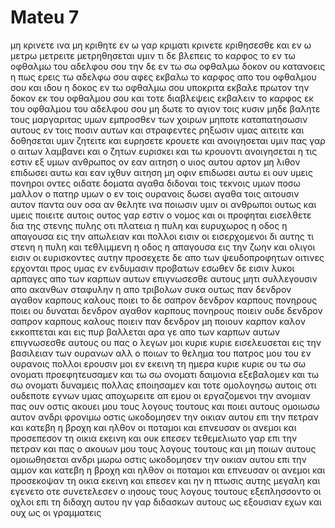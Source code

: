 # Mateu 7
μη κρινετε ινα μη κριθητε
εν ω γαρ κριματι κρινετε κριθησεσθε και εν ω μετρω μετρειτε μετρηθησεται υμιν
τι δε βλεπεις το καρφος το εν τω οφθαλμω του αδελφου σου την δε εν τω σω οφθαλμω δοκον ου κατανοεις
η πως ερεις τω αδελφω σου αφες εκβαλω το καρφος απο του οφθαλμου σου και ιδου η δοκος εν τω οφθαλμω σου
υποκριτα εκβαλε πρωτον την δοκον εκ του οφθαλμου σου και τοτε διαβλεψεις εκβαλειν το καρφος εκ του οφθαλμου του αδελφου σου
μη δωτε το αγιον τοις κυσιν μηδε βαλητε τους μαργαριτας υμων εμπροσθεν των χοιρων μηποτε καταπατησωσιν αυτους εν τοις ποσιν αυτων και στραφεντες ρηξωσιν υμας
αιτειτε και δοθησεται υμιν ζητειτε και ευρησετε κρουετε και ανοιγησεται υμιν 
πας γαρ ο αιτων λαμβανει και ο ζητων ευρισκει και τω κρουοντι ανοιγησεται
η τις εστιν εξ υμων ανθρωπος ον εαν αιτηση ο υιος αυτου αρτον μη λιθον επιδωσει αυτω
και εαν ιχθυν αιτηση μη οφιν επιδωσει αυτω
ει ουν υμεις πονηροι οντες οιδατε δοματα αγαθα διδοναι τοις τεκνοις υμων ποσω μαλλον ο πατηρ υμων ο εν τοις ουρανοις δωσει αγαθα τοις αιτουσιν αυτον 
παντα ουν οσα αν θελητε ινα ποιωσιν υμιν οι ανθρωποι ουτως και υμεις ποιειτε αυτοις ουτος γαρ εστιν ο νομος και οι προφηται
εισελθετε δια της στενης πυλης οτι πλατεια η πυλη και ευρυχωρος η οδος η απαγουσα εις την απωλειαν και πολλοι εισιν οι εισερχομενοι δι αυτης
τι στενη η πυλη και τεθλιμμενη η οδος η απαγουσα εις την ζωην και ολιγοι εισιν οι ευρισκοντες αυτην
προσεχετε δε απο των ψευδοπροφητων οιτινες ερχονται προς υμας εν ενδυμασιν προβατων εσωθεν δε εισιν λυκοι αρπαγες
απο των καρπων αυτων επιγνωσεσθε αυτους μητι συλλεγουσιν απο ακανθων σταφυλην η απο τριβολων συκα
ουτως παν δενδρον αγαθον καρπους καλους ποιει το δε σαπρον δενδρον καρπους πονηρους ποιει
ου δυναται δενδρον αγαθον καρπους πονηρους ποιειν ουδε δενδρον σαπρον καρπους καλους ποιειν
παν δενδρον μη ποιουν καρπον καλον εκκοπτεται και εις πυρ βαλλεται
αρα γε απο των καρπων αυτων επιγνωσεσθε αυτους
ου πας ο λεγων μοι κυριε κυριε εισελευσεται εις την βασιλειαν των ουρανων αλλ ο ποιων το θελημα του πατρος μου του εν ουρανοις
πολλοι ερουσιν μοι εν εκεινη τη ημερα κυριε κυριε ου τω σω ονοματι προεφητευσαμεν και τω σω ονοματι δαιμονια εξεβαλομεν και τω σω ονοματι δυναμεις πολλας εποιησαμεν
και τοτε ομολογησω αυτοις οτι ουδεποτε εγνων υμας αποχωρειτε απ εμου οι εργαζομενοι την ανομιαν
πας ουν οστις ακουει μου τους λογους τουτους και ποιει αυτους ομοιωσω αυτον ανδρι φρονιμω οστις ωκοδομησεν την οικιαν αυτου επι την πετραν
και κατεβη η βροχη και ηλθον οι ποταμοι και επνευσαν οι ανεμοι και προσεπεσον τη οικια εκεινη και ουκ επεσεν τεθεμελιωτο γαρ επι την πετραν 
και πας ο ακουων μου τους λογους τουτους και μη ποιων αυτους ομοιωθησεται ανδρι μωρω οστις ωκοδομησεν την οικιαν αυτου επι την αμμον
και κατεβη η βροχη και ηλθον οι ποταμοι και επνευσαν οι ανεμοι και προσεκοψαν τη οικια εκεινη και επεσεν και ην η πτωσις αυτης μεγαλη
και εγενετο οτε συνετελεσεν ο ιησους τους λογους τουτους εξεπλησσοντο οι οχλοι επι τη διδαχη αυτου
ην γαρ διδασκων αυτους ως εξουσιαν εχων και ουχ ως οι γραμματεις
